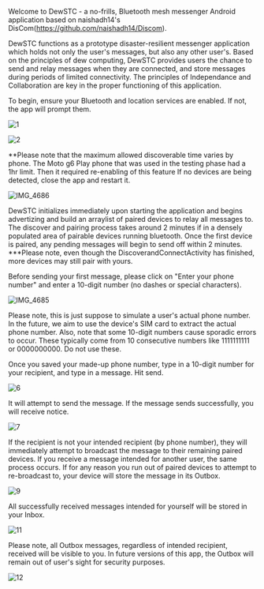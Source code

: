 
Welcome to DewSTC - a no-frills, Bluetooth mesh messenger Android application based on naishadh14's DisCom(https://github.com/naishadh14/Discom).

DewSTC functions as a prototype disaster-resilient messenger application which holds not only the user's messages, but also any other user's.
Based on the principles of dew computing, DewSTC provides users the chance to send and relay messages when they are connected, and store messages during periods of limited connectivity.
The principles of Independance and Collaboration are key in the proper functioning of this application.

To begin, ensure your Bluetooth and location services are enabled. If not, the app will prompt them. 

![1](https://github.com/Redbaron29/DewSTC/assets/95047781/0a389481-b9e6-40b1-b020-76b4aa4106d6)


![2](https://github.com/Redbaron29/DewSTC/assets/95047781/d95829d8-8b7f-49cf-a5ac-002bd825a611)


**Please note that the maximum allowed discoverable time varies by phone. 
The Moto g6 Play phone that was used in the testing phase had a 1hr limit. Then it required re-enabling of this feature
If no devices are being detected, close the app and restart it.

![IMG_4686](https://github.com/Redbaron29/DewSTC/assets/95047781/48f664f6-ec4d-4f1e-882a-2546fb149255)


DewSTC initializes immediately upon starting the application and begins advertizing and build an arraylist of paired devices to relay all messages to. The discover and pairing process takes around 2 minutes if in a densely populated area of pairable devices running bluetooth. Once the first device is paired, any pending messages will begin to send off within 2 minutes.
***Please note, even though the DiscoverandConnectActivity has finished, more devices may still pair with yours.

Before sending your first message, please click on "Enter your phone number" and enter a 10-digit number (no dashes or special characters).

![IMG_4685](https://github.com/Redbaron29/DewSTC/assets/95047781/b0d4a6ef-4f06-45ac-81fc-cb47aa6c0b15)


Please note, this is just suppose to simulate a user's actual phone number. In the future, we aim to use the device's SIM card to extract the actual phone number.
Also, note that some 10-digit numbers cause sporadic errors to occur. These typically come from 10 consecutive numbers like 1111111111 or 0000000000. Do not use these.

Once you saved your made-up phone number, type in a 10-digit number for your recipient, and type in a message. Hit send.

![6](https://github.com/Redbaron29/DewSTC/assets/95047781/5c980e98-b964-4579-9340-67aaf94fd53c)


It will attempt to send the message.
If the message sends successfully, you will receive notice.

![7](https://github.com/Redbaron29/DewSTC/assets/95047781/6e45d4f1-a00a-453f-9de1-2db32157957e)


If the recipient is not your intended recipient (by phone number), they will immediately attempt to broadcast the message to their remaining paired devices. 
If you receive a message intended for another user, the same process occurs. If for any reason you run out of paired devices to attempt to re-broadcast to, your device will store the message in its Outbox.

![9](https://github.com/Redbaron29/DewSTC/assets/95047781/e5997141-19bd-4d68-ba7d-9f4709c0aed5)


All successfully received messages intended for yourself will be stored in your Inbox.

![11](https://github.com/Redbaron29/DewSTC/assets/95047781/1cf37b51-4093-4d3f-ad10-0ee7e76d0ac8)


Please note, all Outbox messages, regardless of intended recipient, received will be visible to you. In future versions of this app, the Outbox will remain out of user's sight for security purposes.

![12](https://github.com/Redbaron29/DewSTC/assets/95047781/a61376f9-3814-426e-95ca-70b9a0326205)

